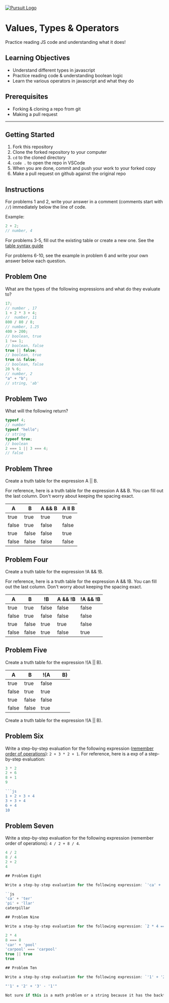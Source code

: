 [![Pursuit Logo](https://avatars1.githubusercontent.com/u/5825944?s=200&v=4)](https://pursuit.org)

# Values, Types & Operators

Practice reading JS code and understanding what it does!

## Learning Objectives

- Understand different types in javascript
- Practice reading code & understanding boolean logic
- Learn the various operators in javascript and what they do

## Prerequisites

- Forking & cloning a repo from git
- Making a pull request

---

## Getting Started

1. Fork this repository
1. Clone the forked repository to your computer
1. `cd` to the cloned directory
1. `code .` to open the repo in VSCode
1. When you are done, commit and push your work to your forked copy
1. Make a pull request on github against the original repo

## Instructions

For problems 1 and 2, write your answer in a comment (comments start with `//`) immediately below the line of code.

Example:

```js
2 + 2;
// number, 4
```

For problems 3-5, fill out the existing table or create a new one. See the [table syntax guide](https://www.markdownguide.org/extended-syntax#tables)

For problems 6-10, see the example in problem 6 and write your own answer below each question.

## Problem One

What are the types of the following expressions and what do they evaluate to?

```js
17;
// number , 17
1 + 2 * 3 + 4;
//  number, 11
800 / 80 / 8;
// number, 1.25
400 > 200;
// boolean, true
1 !== 1;
// boolean, false
true || false;
// boolean, true
true && false;
// boolean, false
20 % 6;
// number, 2
"a" + "b";
// string, 'ab'
```

## Problem Two

What will the following return?

```js
typeof 4;
// number
typeof "hello";
// string
typeof true;
// boolean
2 === 1 || 3 === 4;
// false
```

## Problem Three

Create a truth table for the expression A || B.

For reference, here is a truth table for the expression A && B. You can fill out the last column. Don't worry about keeping the spacing exact.

| A     | B     | A && B | A ll B |
| ----- | ----- | ------ | ------ |
| true  | true  | true   | true   |
| false | true  | false  | false  |
| true  | false | false  | true   |
| false | false | false  | false  |

## Problem Four

Create a truth table for the expression !A && !B.

For reference, here is a truth table for the expression A && !B. You can fill out the last column. Don't worry about keeping the spacing exact.

| A     | B     | !B    | A && !B | !A && !B |
| ----- | ----- | ----- | ------- | -------- |
| true  | true  | false | false   | false    |
| false | true  | false | false   | false    |
| true  | false | true  | true    | false    |
| false | false | true  | false   | true     |

## Problem Five

Create a truth table for the expression !(A || B).

| A     | B     | !(A   |     | B)  |
| ----- | ----- | ----- | --- | --- |
| true  | true  | false |
| false | true  | true  |
| true  | false | false |
| false | false | true  |

Create a truth table for the expression !(A || B).

## Problem Six

Write a step-by-step evaluation for the following expression ([remember order of operations](https://www.mathsisfun.com/operation-order-pemdas.html)): `2 + 3 * 2 + 1`.
For reference, here is a exp of a step-by-step evaluation:

````js
3 * 2
2 + 6
8 + 1
9

```js
1 + 2 + 3 + 4
3 + 3 + 4
6 + 4
10
````

## Problem Seven

Write a step-by-step evaluation for the following expression (remember order of operations): `4 / 2 + 8 / 4`.

```js
4 / 2
8 / 4
2 + 2
4

## Problem Eight

Write a step-by-step evaluation for the following expression: `'ca' + 'ter' + 'pi' + 'llar'`.

``js
'ca' + 'ter'
'pi' + 'llar'
caterpillar

## Problem Nine

Write a step-by-step evaluation for the following expression: `2 * 4 === 8 && 'car' + 'pool' === 'carpool'`.

2 * 4
8 === 8
'car' + 'pool'
'carpool' === 'carpool'
true || true
true

## Problem Ten

Write a step-by-step evaluation for the following expression: `'1' + '2' + '3' - '1'`.

"'1' + '2' + '3' - '1'"

Not sure if this is a math problem or a string because it has the backticks on them ...
```

